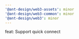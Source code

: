 ```yaml
---
'@ant-design/web3-assets': minor
'@ant-design/web3-common': minor
'@ant-design/web3': minor
---
```


feat: Support quick connect
